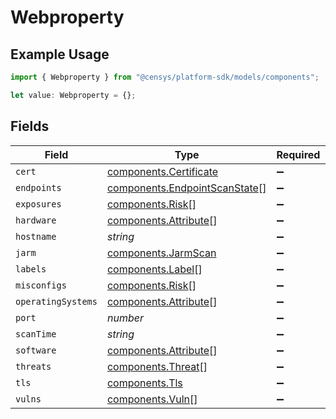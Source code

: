 # Webproperty

## Example Usage

```typescript
import { Webproperty } from "@censys/platform-sdk/models/components";

let value: Webproperty = {};
```

## Fields

| Field                                                                          | Type                                                                           | Required                                                                       | Description                                                                    |
| ------------------------------------------------------------------------------ | ------------------------------------------------------------------------------ | ------------------------------------------------------------------------------ | ------------------------------------------------------------------------------ |
| `cert`                                                                         | [components.Certificate](../../models/components/certificate.md)               | :heavy_minus_sign:                                                             | N/A                                                                            |
| `endpoints`                                                                    | [components.EndpointScanState](../../models/components/endpointscanstate.md)[] | :heavy_minus_sign:                                                             | N/A                                                                            |
| `exposures`                                                                    | [components.Risk](../../models/components/risk.md)[]                           | :heavy_minus_sign:                                                             | N/A                                                                            |
| `hardware`                                                                     | [components.Attribute](../../models/components/attribute.md)[]                 | :heavy_minus_sign:                                                             | N/A                                                                            |
| `hostname`                                                                     | *string*                                                                       | :heavy_minus_sign:                                                             | N/A                                                                            |
| `jarm`                                                                         | [components.JarmScan](../../models/components/jarmscan.md)                     | :heavy_minus_sign:                                                             | N/A                                                                            |
| `labels`                                                                       | [components.Label](../../models/components/label.md)[]                         | :heavy_minus_sign:                                                             | N/A                                                                            |
| `misconfigs`                                                                   | [components.Risk](../../models/components/risk.md)[]                           | :heavy_minus_sign:                                                             | N/A                                                                            |
| `operatingSystems`                                                             | [components.Attribute](../../models/components/attribute.md)[]                 | :heavy_minus_sign:                                                             | N/A                                                                            |
| `port`                                                                         | *number*                                                                       | :heavy_minus_sign:                                                             | N/A                                                                            |
| `scanTime`                                                                     | *string*                                                                       | :heavy_minus_sign:                                                             | N/A                                                                            |
| `software`                                                                     | [components.Attribute](../../models/components/attribute.md)[]                 | :heavy_minus_sign:                                                             | N/A                                                                            |
| `threats`                                                                      | [components.Threat](../../models/components/threat.md)[]                       | :heavy_minus_sign:                                                             | N/A                                                                            |
| `tls`                                                                          | [components.Tls](../../models/components/tls.md)                               | :heavy_minus_sign:                                                             | N/A                                                                            |
| `vulns`                                                                        | [components.Vuln](../../models/components/vuln.md)[]                           | :heavy_minus_sign:                                                             | N/A                                                                            |